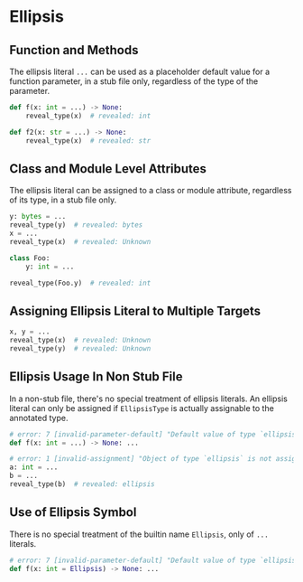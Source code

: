 # Ellipsis

## Function and Methods

The ellipsis literal `...` can be used as a placeholder default value for a function parameter, in a
stub file only, regardless of the type of the parameter.

```py path=test.pyi
def f(x: int = ...) -> None:
    reveal_type(x)  # revealed: int

def f2(x: str = ...) -> None:
    reveal_type(x)  # revealed: str
```

## Class and Module Level Attributes

The ellipsis literal can be assigned to a class or module attribute, regardless of its type, in a
stub file only.

```py path=test.pyi
y: bytes = ...
reveal_type(y)  # revealed: bytes
x = ...
reveal_type(x)  # revealed: Unknown

class Foo:
    y: int = ...

reveal_type(Foo.y)  # revealed: int
```

## Assigning Ellipsis Literal to Multiple Targets

```py path=test.pyi
x, y = ...
reveal_type(x)  # revealed: Unknown
reveal_type(y)  # revealed: Unknown
```

## Ellipsis Usage In Non Stub File

In a non-stub file, there's no special treatment of ellipsis literals. An ellipsis literal can only
be assigned if `EllipsisType` is actually assignable to the annotated type.

```py
# error: 7 [invalid-parameter-default] "Default value of type `ellipsis` is not assignable to annotated parameter type `int`"
def f(x: int = ...) -> None: ...

# error: 1 [invalid-assignment] "Object of type `ellipsis` is not assignable to `int`"
a: int = ...
b = ...
reveal_type(b)  # revealed: ellipsis
```

## Use of Ellipsis Symbol

There is no special treatment of the builtin name `Ellipsis`, only of `...` literals.

```py path=test.pyi
# error: 7 [invalid-parameter-default] "Default value of type `ellipsis` is not assignable to annotated parameter type `int`"
def f(x: int = Ellipsis) -> None: ...
```
